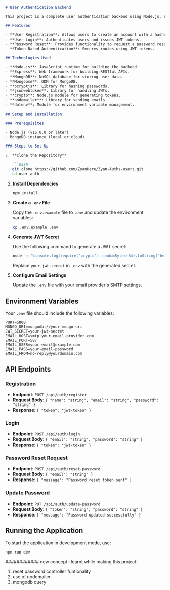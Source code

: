 ```markdown
# User Authentication Backend

This project is a complete user authentication backend using Node.js, Express, and MongoDB. It includes functionalities for user registration, login, password reset, and token management.

## Features

- **User Registration**: Allows users to create an account with a hashed password.
- **User Login**: Authenticates users and issues JWT tokens.
- **Password Reset**: Provides functionality to request a password reset and update the password.
- **Token-Based Authentication**: Secures routes using JWT tokens.

## Technologies Used

- **Node.js**: JavaScript runtime for building the backend.
- **Express**: Web framework for building RESTful APIs.
- **MongoDB**: NoSQL database for storing user data.
- **Mongoose**: ODM for MongoDB.
- **bcryptjs**: Library for hashing passwords.
- **jsonwebtoken**: Library for handling JWTs.
- **crypto**: Node.js module for generating tokens.
- **nodemailer**: Library for sending emails.
- **dotenv**: Module for environment variable management.

## Setup and Installation

### Prerequisites

- Node.js (v16.0.0 or later)
- MongoDB instance (local or cloud)

### Steps to Set Up

1. **Clone the Repository**

   ```bash
   git clone https://github.com/ZyanHere/Zyan-Auths-users.git
   cd user auth
   ```

2. **Install Dependencies**

   ```bash
   npm install
   ```

3. **Create a `.env` File**

   Copy the `.env.example` file to `.env` and update the environment variables:

   ```bash
   cp .env.example .env
   ```

4. **Generate JWT Secret**

   Use the following command to generate a JWT secret:

   ```bash
   node -e "console.log(require('crypto').randomBytes(64).toString('hex'))"
   ```

   Replace `your-jwt-secret` in `.env` with the generated secret.

5. **Configure Email Settings**

   Update the `.env` file with your email provider's SMTP settings.

## Environment Variables

Your `.env` file should include the following variables:

```plaintext
PORT=5000
MONGO_URI=mongodb://your-mongo-uri
JWT_SECRET=your-jwt-secret
EMAIL_HOST=smtp.your-email-provider.com
EMAIL_PORT=587
EMAIL_USER=your-email@example.com
EMAIL_PASS=your-email-password
EMAIL_FROM=no-reply@yourdomain.com
```

## API Endpoints

### Registration

- **Endpoint**: `POST /api/auth/register`
- **Request Body**: `{ "name": "string", "email": "string", "password": "string" }`
- **Response**: `{ "token": "jwt-token" }`

### Login

- **Endpoint**: `POST /api/auth/login`
- **Request Body**: `{ "email": "string", "password": "string" }`
- **Response**: `{ "token": "jwt-token" }`

### Password Reset Request

- **Endpoint**: `POST /api/auth/reset-password`
- **Request Body**: `{ "email": "string" }`
- **Response**: `{ "message": "Password reset token sent" }`

### Update Password

- **Endpoint**: `PUT /api/auth/update-password`
- **Request Body**: `{ "token": "string", "password": "string" }`
- **Response**: `{ "message": "Password updated successfully" }`

## Running the Application

To start the application in development mode, use:

```bash
npm run dev
```

############
new concept I learnt while making this project:
1. reset password controller funtionality
2. use of nodemailer
3. mongodb query
